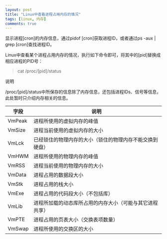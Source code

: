 ```yaml
---
layout: post
title: "Linux中查看进程占用内存的情况"
tags: [linux, 内存]
comments: true
---
```


显示进程[cron]的内存信息，通过pidof [cron]获取进程ID，或者通过ps -aux | grep [cron]查找进程ID。

Linux中查看某个进程占用内存的情况，执行如下命令即可，将其中的[pid]替换成相应进程的PID号：
> cat /proc/[pid]/status

说明

/proc/[pid]/status中所保存的信息除了内存信息，还包括进程IDs、信号等信息，此处暂时只介绍内存相关的信息。

|字段|说明|
|-|-|
|VmPeak|进程所使用的虚拟内存的峰值|
|VmSize|进程当前使用的虚拟内存的大小|
|VmLck|已经锁住的物理内存的大小（锁住的物理内存不能交换到硬盘）|
|VmHWM|进程所使用的物理内存的峰值|
|VmRSS|进程当前使用的物理内存的大小|
|VmData|进程占用的数据段大小|
|VmStk|进程占用的栈大小|
|VmExe|进程占用的代码段大小（不包括库）|
|VmLib|进程所加载的动态库所占用的内存大小（可能与其它进程共享）|
|VmPTE|进程占用的页表大小（交换表项数量）|
|VmSwap|进程所使用的交换区的大小|